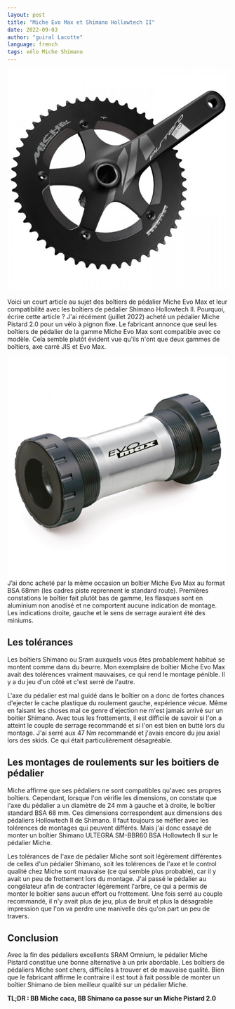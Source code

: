 ```yaml
---
layout: post
title: "Miche Evo Max et Shimano Hollowtech II"
date: 2022-09-03
author: "guiral Lacotte"
language: french 
tags: vélo Miche Shimano
---
```

![Pédalier Miche Pistard 2.0](/assets/img/miche-pistard-2.jpg)

Voici un court article au sujet des boîtiers de pédalier Miche Evo Max et leur compatibilité avec les boîtiers de pédalier Shimano Hollowtech II.
Pourquoi, écrire cette article ? J'ai récément (juillet 2022) acheté un pédalier Miche Pistard 2.0 pour un vélo à pignon fixe. Le fabricant annonce que seul les boîtiers de pédalier de la gamme Miche Evo Max sont compatible avec ce modèle. Cela semble plutôt évident vue qu'ils n'ont que deux gammes de boîtiers, axe carré JIS et Evo Max.

![Boîtier Evo Max](/assets/img/miche-evo-max.jpg)
J’ai donc acheté par la même occasion un boîtier Miche Evo Max au format BSA 68mm (les cadres piste reprennent le standard route). Premières constations le boîtier fait plutôt bas de gamme, les flasques sont en aluminium non anodisé et ne comportent aucune indication de montage. Les indications droite, gauche et le sens de serrage auraient été des miniums.

## Les tolérances

Les boîtiers Shimano ou Sram auxquels vous êtes probablement habitué se montent comme dans du beurre. Mon exemplaire de  boîtier Miche Evo Max avait des tolérences vraiment mauvaises, ce qui rend le montage pénible. Il y a du jeu d'un côté et c'est serré de l'autre.

L'axe du pédalier est mal guidé dans le boîtier on a donc de fortes chances d'ejecter le cache plastique du roulement gauche, expérience vécue. Même en faisant les choses mal ce genre d'ejection ne m'est jamais arrivé sur un boitier Shimano. Avec tous les frottements, il est difficile de savoir si l'on a atteint le couple de serrage recommandé et si l'on est bien en butté lors du montage. J'ai serré aux 47 Nm recommandé et j'avais encore du jeu axial lors des skids. Ce qui était particulièrement désagréable.

## Les montages de roulements sur les boitiers de pédalier

Miche affirme que ses pédaliers ne sont compatibles qu'avec ses propres boîtiers. Cependant, lorsque l'on vérifie les dimensions, on constate que l'axe du pédalier a un diamètre de 24 mm à gauche et à droite, le boîtier standard BSA 68 mm. Ces dimensions correspondent aux dimensions des pédaliers Hollowtech II de Shimano. Il faut toujours se méfier avec les tolérences de montages qui peuvent différés. Mais j'ai donc essayé de monter un boîtier Shimano ULTEGRA SM-BBR60 BSA Hollowtech II sur le pédalier Miche.

Les tolérances de l'axe de pédalier Miche sont soit légèrement différentes de celles d'un pédalier Shimano, soit les tolérences de l'axe et le control qualité chez Miche sont mauvaise (ce qui semble plus probable), car il y avait un peu de frottement lors du montage. J'ai passé le pédalier au congélateur afin de contracter légèrement l'arbre, ce qui a permis de monter le boîtier sans aucun effort ou frottement. Une fois serré au couple recommandé, il n'y avait plus de jeu, plus de bruit et plus la désagrable impression que l'on va perdre une manivelle dés qu'on part un peu de travers.

## Conclusion

Avec la fin des pédaliers excellents SRAM Omnium, le pédalier Miche Pistard constitue une bonne alternative à un prix abordable. Les boîtiers de pédaliers Miche sont chers, difficiles à trouver et de mauvaise qualité. Bien que le fabricant affirme le contraire il est tout à fait possible de monter un boîtier Shimano de bien meilleur qualité sur un pédalier Miche.

**TL;DR : BB Miche caca, BB Shimano ca passe sur un Miche Pistard 2.0**



